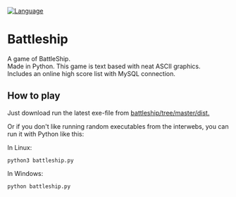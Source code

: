 [![Language](http://renki.dy.fi/shields/Python-3.6.5-green.svg)](#)  
# Battleship

A game of BattleShip.  
Made in Python.
This game is text based with neat ASCII graphics.  
Includes an online high score list with MySQL connection.

## How to play  

Just download run the latest exe-file from [battleship/tree/master/dist.](https://github.com/matiasraisanen/battleship/tree/master/dist)


Or if you don't like running random executables from the interwebs, you can run it with Python like this:  


In Linux:

```
python3 battleship.py
```

In Windows:
```
python battleship.py
```
